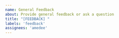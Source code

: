 ```yaml
---
name: General Feedback
about: Provide general feedback or ask a question
title: "[FEEDBACK] "
labels: 'feedback'
assignees: 'amedee'
---
```


